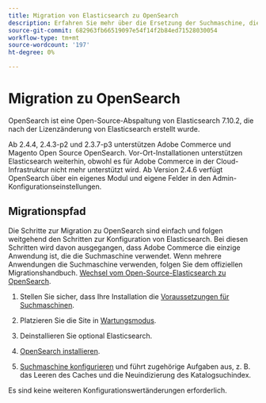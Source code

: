 ```yaml
---
title: Migration von Elasticsearch zu OpenSearch
description: Erfahren Sie mehr über die Ersetzung der Suchmaschine, die für lokale Installationen von Adobe Commerce und Magento Open Source verwendet wird.
source-git-commit: 682963fb66519097e54f14f2b84ed71528030054
workflow-type: tm+mt
source-wordcount: '197'
ht-degree: 0%

---
```



# Migration zu OpenSearch

OpenSearch ist eine Open-Source-Abspaltung von Elasticsearch 7.10.2, die nach der Lizenzänderung von Elasticsearch erstellt wurde.

Ab 2.4.4, 2.4.3-p2 und 2.3.7-p3 unterstützen Adobe Commerce und Magento Open Source OpenSearch. Vor-Ort-Installationen unterstützen Elasticsearch weiterhin, obwohl es für Adobe Commerce in der Cloud-Infrastruktur nicht mehr unterstützt wird. Ab Version 2.4.6 verfügt OpenSearch über ein eigenes Modul und eigene Felder in den Admin-Konfigurationseinstellungen.

## Migrationspfad

Die Schritte zur Migration zu OpenSearch sind einfach und folgen weitgehend den Schritten zur Konfiguration von Elasticsearch. Bei diesen Schritten wird davon ausgegangen, dass Adobe Commerce die einzige Anwendung ist, die die Suchmaschine verwendet. Wenn mehrere Anwendungen die Suchmaschine verwenden, folgen Sie dem offiziellen Migrationshandbuch. [Wechsel vom Open-Source-Elasticsearch zu OpenSearch](https://opensearch.org/blog/technical-posts/2021/10/moving-from-opensource-elasticsearch-to-opensearch/).

1. Stellen Sie sicher, dass Ihre Installation die [Voraussetzungen für Suchmaschinen](../../installation/prerequisites/search-engine/overview.md).

1. Platzieren Sie die Site in [Wartungsmodus](../../installation/tutorials/maintenance-mode.md).

1. Deinstallieren Sie optional Elasticsearch.

1. [OpenSearch installieren](https://opensearch.org/docs/latest/opensearch/install/important-settings/).

1. [Suchmaschine konfigurieren](../../configuration/search/configure-search-engine.md) und führt zugehörige Aufgaben aus, z. B. das Leeren des Caches und die Neuindizierung des Katalogsuchindex.

Es sind keine weiteren Konfigurationswertänderungen erforderlich.
